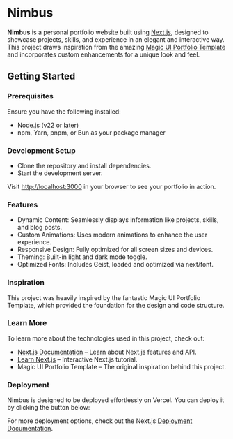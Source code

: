 # Nimbus

**Nimbus** is a personal portfolio website built using [Next.js](https://nextjs.org), designed to showcase projects, skills, and experience in an elegant and interactive way. This project draws inspiration from the amazing [Magic UI Portfolio Template](https://portfolio-magicui.vercel.app/) and incorporates custom enhancements for a unique look and feel.

## Getting Started

### Prerequisites

Ensure you have the following installed:

- Node.js (v22 or later)
- npm, Yarn, pnpm, or Bun as your package manager

### Development Setup

- Clone the repository and install dependencies.
- Start the development server.

Visit <http://localhost:3000> in your browser to see your portfolio in action.

### Features

- Dynamic Content: Seamlessly displays information like projects, skills, and blog posts.
- Custom Animations: Uses modern animations to enhance the user experience.
- Responsive Design: Fully optimized for all screen sizes and devices.
- Theming: Built-in light and dark mode toggle.
- Optimized Fonts: Includes Geist, loaded and optimized via next/font.

### Inspiration

This project was heavily inspired by the fantastic Magic UI Portfolio Template, which provided the foundation for the design and code structure.

### Learn More

To learn more about the technologies used in this project, check out:

- [Next.js Documentation](https://nextjs.org/docs) – Learn about Next.js features and API.
- [Learn Next.js](https://nextjs.org/learn) – Interactive Next.js tutorial.
- Magic UI Portfolio Template – The original inspiration behind this project.

### Deployment

Nimbus is designed to be deployed effortlessly on Vercel.
You can deploy it by clicking the button below:

For more deployment options, check out the Next.js [Deployment Documentation](https://vercel.com/new?utm_medium=default-template&filter=next.js&utm_source=create-next-app&utm_campaign=create-next-app-readme).
